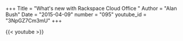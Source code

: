 +++
Title = "What's new with Rackspace Cloud Office "
Author = "Alan Bush"
Date = "2015-04-09"
number = "095"
youtube_id = "3NpGZ7Cm3mU"
+++

{{< youtube >}}
